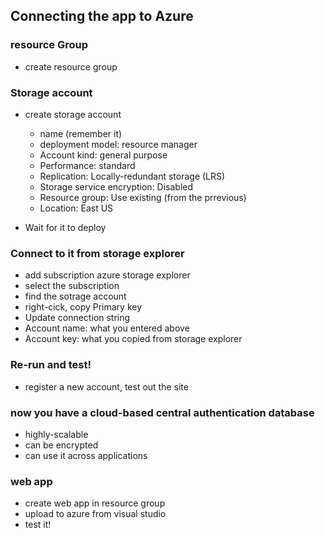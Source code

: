 ## Connecting the app to Azure

### resource Group
- create resource group

### Storage account
- create storage account
    - name (remember it)
    - deployment model: resource manager
    - Account kind: general purpose
    - Performance: standard
    - Replication: Locally-redundant storage (LRS)
    - Storage service encryption: Disabled
    - Resource group: Use existing (from the prrevious)
    - Location: East US

- Wait for it to deploy

### Connect to it from storage explorer
- add subscription azure storage explorer
- select the subscription
- find the sotrage account
- right-cick, copy Primary key
- Update connection string
- Account name: what you entered above
- Account key: what you copied from storage explorer

### Re-run and test!
- register a new account, test out the site

### now you have a cloud-based central authentication database
- highly-scalable
- can be encrypted
- can use it across applications

### web app
- create web app in resource group
- upload to azure from visual studio
- test it!

